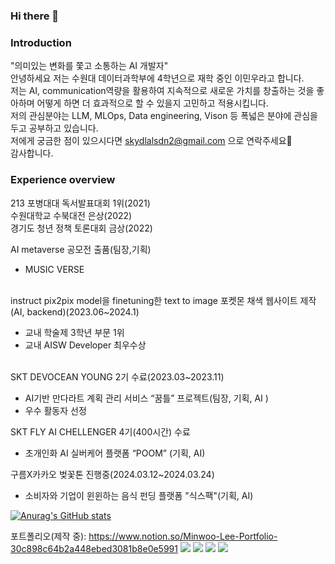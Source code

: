 ### Hi there 👋

### **Introduction**<br/>
"의미있는 변화를 쫓고 소통하는 AI 개발자"<br/>
안녕하세요 저는 수원대 데이터과학부에 4학년으로 재학 중인 이민우라고 합니다.<br/>
저는 AI, communication역량을 활용하여 지속적으로 새로운 가치를 창출하는 것을 좋아하며 어떻게 하면 더 효과적으로 할 수 있을지 고민하고 적용시킵니다.<br/>
저의 관심분야는 LLM, MLOps, Data engineering, Vison 등 폭넓은 분야에 관심을 두고 공부하고 있습니다.<br/>
저에게 궁금한 점이 있으시다면 skydlalsdn2@gmail.com 으로 연락주세요🙂<br/>
감사합니다.

### **Experience overview**
213 포병대대 독서발표대회 1위(2021)<br/>
수원대학교 수북대전 은상(2022)<br/>
경기도 청년 정책 토론대회 금상(2022)<br/>
  
AI metaverse 공모전 출품(팀장,기획)
- MUSIC VERSE<br/><br/>

instruct pix2pix model을 finetuning한 text to image 포켓몬 채색 웹사이트 제작(AI, backend)(2023.06~2024.1)<br/>
- 교내 학술제 3학년 부문 1위
- 교내 AISW Developer 최우수상<br/><br/>

SKT  DEVOCEAN YOUNG 2기 수료(2023.03~2023.11) <br/>
- AI기반 만다라트 계획 관리 서비스 “꿈틀” 프로젝트(팀장, 기획, AI )
- 우수 활동자 선정<br/>

SKT FLY AI CHELLENGER 4기(400시간) 수료<br/>
- 초개인화 AI 실버케어 플랫폼 “POOM” (기획, AI)<br/>

구름X카카오 벚꽃톤 진행중(2024.03.12~2024.03.24)
- 소비자와 기업이 윈윈하는 음식 펀딩 플랫폼 "식스팩"(기획, AI)

<!--
**barabonda/barabonda** is a ✨ _special_ ✨ repository because its `README.md` (this file) appears on your GitHub profile.

Here are some ideas to get you started:

- 🔭 I’m currently working on ...
- 🌱 I’m currently learning ...
- 👯 I’m looking to collaborate on ...
- 🤔 I’m looking for help with ...
- 💬 Ask me about ...
- 📫 How to reach me: ...
- 😄 Pronouns: ...
- ⚡ Fun fact: ...
-->

[![Anurag's GitHub stats](https://github-readme-stats.vercel.app/api?username=barabonda)](https://github.com/anuraghazra/github-readme-stats)

포트폴리오(제작 중): https://www.notion.so/Minwoo-Lee-Portfolio-30c898c64b2a448ebed3081b8e0e5991
<img src="https://img.shields.io/badge/Python-007396?style=for-the-badge&logo=java&logoColor=white"> <img src="https://img.shields.io/badge/Azure-4479A1?style=for-the-badge&logo=MySQL&logoColor=white">
<img src="https://img.shields.io/badge/Dart-2C2255?style=for-the-badge&logo=Eclipse%20IDE&logoColor=white">
<img src="https://img.shields.io/badge/github-181717?style=for-the-badge&logo=github&logoColor=white">
